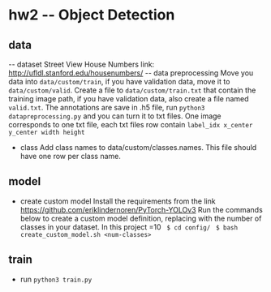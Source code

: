 # hw2 -- Object Detection
## data
-- dataset
  Street View House Numbers
  link: http://ufldl.stanford.edu/housenumbers/
-- data preprocessing
  Move you data into `data/custom/train`, if you have validation data, move it to `data/custom/valid`.
  Create a file to `data/custom/train.txt` that contain the training image path, if you have validation data, also create a file named `valid.txt`.
  The annotations are save in .h5 file, run `python3 datapreprocessing.py` and you can turn it to txt files.
  One image corresponds to one txt file, each txt files row contain `label_idx x_center y_center width height`
 - class
   Add class names to data/custom/classes.names. This file should have one row per class name.

## model
- create custom model
  Install the requirements from the link
  https://github.com/eriklindernoren/PyTorch-YOLOv3
  Run the commands below to create a custom model definition, replacing <num-classes> with the number of classes in your dataset. In this project <num-classes>=10
   ` $ cd config/`
   ` $ bash create_custom_model.sh <num-classes>`
   
 
## train
- run `python3 train.py` 
